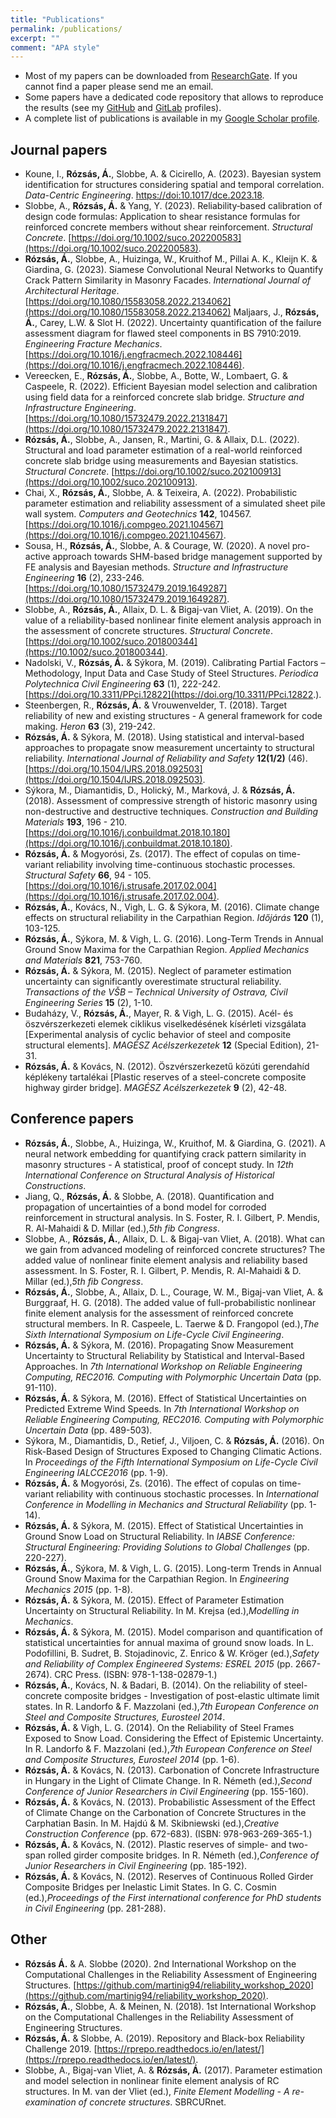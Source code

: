 ```yaml
---
title: "Publications"
permalink: /publications/
excerpt: ""
comment: "APA style"
---
```


* Most of my papers can be downloaded from [ResearchGate](https://www.researchgate.net/profile/Arpad-Rozsas). If you cannot find a paper please send me an email.
* Some papers have a dedicated code repository that allows to reproduce the results (see my [GitHub](https://github.com/rozsasarpi) and [GitLab](https://gitlab.com/rozsasarpi) profiles).
* A complete list of publications is available in my [Google Scholar profile](https://scholar.google.com/citations?user=C_OtZaUAAAAJ&hl=en).

## Journal papers


* Koune, I., **Rózsás, Á.**, Slobbe, A. & Cicirello, A. (2023). Bayesian system identification for structures considering spatial and temporal correlation. *Data-Centric Engineering*. [https://doi:10.1017/dce.2023.18](https://doi:10.1017/dce.2023.18).
* Slobbe, A., **Rózsás, Á.** & Yang, Y. (2023). Reliability‐based calibration of design code formulas: Application to shear resistance formulas for reinforced concrete members without shear reinforcement. *Structural Concrete*. [https://doi.org/10.1002/suco.202200583](https://doi.org/10.1002/suco.202200583).
* **Rózsás, Á.**, Slobbe, A., Huizinga, W., Kruithof M., Pillai A. K., Kleijn K. & Giardina, G. (2023). Siamese Convolutional Neural Networks to Quantify Crack Pattern Similarity in Masonry Facades. *International Journal of Architectural Heritage*. [https://doi.org/10.1080/15583058.2022.2134062](https://doi.org/10.1080/15583058.2022.2134062)
Maljaars, J., **Rózsás, Á.**, Carey, L.W. & Slot H. (2022). Uncertainty quantification of the failure assessment diagram for flawed steel components in BS 7910:2019. *Engineering Fracture Mechanics*.  [https://doi.org/10.1016/j.engfracmech.2022.108446](https://doi.org/10.1016/j.engfracmech.2022.108446).
* Vereecken, E., **Rózsás, Á.**, Slobbe, A., Botte, W., Lombaert, G. & Caspeele, R. (2022). Efficient Bayesian model selection and calibration using field data for a reinforced concrete slab bridge. *Structure and Infrastructure Engineering*. [https://doi.org/10.1080/15732479.2022.2131847](https://doi.org/10.1080/15732479.2022.2131847). 
* **Rózsás, Á.**, Slobbe, A., Jansen, R., Martini, G. & Allaix, D.L. (2022). Structural and load parameter estimation of a real-world reinforced concrete slab bridge using measurements and Bayesian statistics. *Structural Concrete*. [https://doi.org/10.1002/suco.202100913](https://doi.org/10.1002/suco.202100913).
* Chai, X., **Rózsás, Á.**, Slobbe, A. & Teixeira, A. (2022). Probabilistic parameter estimation and reliability assessment of a simulated sheet pile wall system. *Computers and Geotechnics* **142**, 104567. [https://doi.org/10.1016/j.compgeo.2021.104567](https://doi.org/10.1016/j.compgeo.2021.104567).
* Sousa, H., **Rózsás, Á.**, Slobbe, A. & Courage, W. (2020). A novel pro-active approach towards SHM-based bridge management supported by FE analysis and Bayesian methods. *Structure and Infrastructure Engineering* **16** (2), 233-246. [https://doi.org/10.1080/15732479.2019.1649287](https://doi.org/10.1080/15732479.2019.1649287). 
* Slobbe, A., **Rózsás, Á.**, Allaix, D. L. & Bigaj-van Vliet, A. (2019). On the value of a reliability-based nonlinear finite element analysis approach in the assessment of concrete structures. *Structural Concrete*. [https://doi.org/10.1002/suco.201800344](https://10.1002/suco.201800344).
* Nadolski, V., **Rózsás, Á.** & Sýkora, M. (2019). Calibrating Partial Factors – Methodology, Input Data and Case Study of Steel Structures. *Periodica Polytechnica Civil Engineering* **63** (1), 222-242. [https://doi.org/10.3311/PPci.12822](https://doi.org/10.3311/PPci.12822.). 
* Steenbergen, R., **Rózsás, Á.** & Vrouwenvelder, T. (2018). Target reliability of new and existing structures - A general framework for code making. *Heron* **63** (3), 219-242. 
* **Rózsás, Á.** & Sýkora, M. (2018). Using statistical and interval-based approaches to propagate snow measurement uncertainty to structural reliability. *International Journal of Reliability and Safety* **12(1/2)** (46). [https://doi.org/10.1504/IJRS.2018.092503](https://doi.org/10.1504/IJRS.2018.092503). 
* Sýkora, M., Diamantidis, D., Holický, M., Marková, J. & **Rózsás, Á.** (2018). Assessment of compressive strength of historic masonry using non-destructive and destructive techniques. *Construction and Building Materials* **193**, 196 - 210. [https://doi.org/10.1016/j.conbuildmat.2018.10.180](https://doi.org/10.1016/j.conbuildmat.2018.10.180).
* **Rózsás, Á.** & Mogyorósi, Zs. (2017). The effect of copulas on time-variant reliability involving time-continuous stochastic processes. *Structural Safety* **66**, 94 - 105. [https://doi.org/10.1016/j.strusafe.2017.02.004](https://doi.org/10.1016/j.strusafe.2017.02.004). 
* **Rózsás, Á.**, Kovács, N., Vigh, L. G. & Sýkora, M. (2016). Climate change effects on structural reliability in the Carpathian Region. *Időjárás* **120** (1), 103-125. 
* **Rózsás, Á.**, Sýkora, M. & Vigh, L. G. (2016). Long-Term Trends in Annual Ground Snow Maxima for the Carpathian Region. *Applied Mechanics and Materials* **821**, 753-760. 
* **Rózsás, Á.** & Sýkora, M. (2015). Neglect of parameter estimation uncertainty can significantly overestimate structural reliability. *Transactions of the VŠB – Technical University of Ostrava, Civil Engineering Series* **15** (2), 1-10. 
* Budaházy, V., **Rózsás, Á.**, Mayer, R. & Vigh, L. G. (2015). Acél- és öszvérszerkezeti elemek ciklikus viselkedésének kísérleti vizsgálata [Experimental analysis of cyclic behavior of steel and composite structural elements]. *MAGÉSZ Acélszerkezetek* **12** (Special Edition), 21-31. 
* **Rózsás, Á.** & Kovács, N. (2012). Öszvérszerkezetű közúti gerendahíd képlékeny tartalékai [Plastic reserves of a steel-concrete composite highway girder bridge]. *MAGÉSZ Acélszerkezetek* **9** (2), 42-48. 
 

## Conference papers


* **Rózsás, Á.**, Slobbe, A., Huizinga, W., Kruithof, M. & Giardina, G.  (2021). A neural network embedding for quantifying crack pattern similarity in masonry structures - A statistical, proof of concept study. In *12th International Conference on Structural Analysis of Historical Constructions*.
* Jiang, Q., **Rózsás, Á.** & Slobbe, A.  (2018). Quantification and propagation of uncertainties of a bond model for corroded reinforcement in structural analysis. In S. Foster, R. I. Gilbert, P. Mendis, R. Al-Mahaidi & D. Millar (ed.),*5th fib Congress*.
* Slobbe, A., **Rózsás, Á.**, Allaix, D. L. & Bigaj-van Vliet, A.  (2018). What can we gain from advanced modeling of reinforced concrete structures? The added value of nonlinear finite element analysis and reliability based assessment. In S. Foster, R. I. Gilbert, P. Mendis, R. Al-Mahaidi & D. Millar (ed.),*5th fib Congress*.
* **Rózsás, Á.**, Slobbe, A., Allaix, D. L., Courage, W. M., Bigaj-van Vliet, A. & Burggraaf, H. G.  (2018). The added value of full-probabilistic nonlinear finite element analysis for the assessment of reinforced concrete structural members. In R. Caspeele, L. Taerwe & D. Frangopol (ed.),*The Sixth International Symposium on Life-Cycle Civil Engineering*.
* **Rózsás, Á.** & Sýkora, M.  (2016). Propagating Snow Measurement Uncertainty to Structural Reliability by Statistical and Interval-Based Approaches. In *7th International Workshop on Reliable Engineering Computing, REC2016. Computing with Polymorphic Uncertain Data* (pp. 91-110). 
* **Rózsás, Á.** & Sýkora, M.  (2016). Effect of Statistical Uncertainties on Predicted Extreme Wind Speeds. In *7th International Workshop on Reliable Engineering Computing, REC2016. Computing with Polymorphic Uncertain Data* (pp. 489-503).
* Sýkora, M., Diamantidis, D., Retief, J., Viljoen, C. & **Rózsás, Á.**  (2016). On Risk-Based Design of Structures Exposed to Changing Climatic Actions. In *Proceedings of the Fifth International Symposium on Life-Cycle Civil Engineering IALCCE2016* (pp. 1-9).
* **Rózsás, Á.** & Mogyorósi, Zs.  (2016). The effect of copulas on time-variant reliability with continuous stochastic processes. In *International Conference in Modelling in Mechanics and Structural Reliability* (pp. 1-14).
* **Rózsás, Á.** & Sýkora, M.  (2015). Effect of Statistical Uncertainties in Ground Snow Load on Structural Reliability. In *IABSE Conference: Structural Engineering: Providing Solutions to Global Challenges* (pp. 220-227).
* **Rózsás, Á.**, Sýkora, M. & Vigh, L. G.  (2015). Long-term Trends in Annual Ground Snow Maxima for the Carpathian Region. In *Engineering Mechanics 2015* (pp. 1-8).
* **Rózsás, Á.** & Sýkora, M.  (2015). Effect of Parameter Estimation Uncertainty on Structural Reliability. In M. Krejsa (ed.),*Modelling in Mechanics*. 
* **Rózsás, Á.** & Sýkora, M.  (2015). Model comparison and quantification of statistical uncertainties for annual maxima of ground snow loads. In L. Podofillini, B. Sudret, B. Stojadinovic, Z. Enrico & W. Kröger (ed.),*Safety and Reliability of Complex Engineered Systems: ESREL 2015* (pp. 2667-2674). CRC Press.  (ISBN: 978-1-138-02879-1.) 
* **Rózsás, Á.**, Kovács, N. & Badari, B.  (2014). On the reliability of steel-concrete composite bridges - Investigation of post-elastic ultimate limit states. In R. Landorfo & F. Mazzolani (ed.),*7th European Conference on Steel and Composite Structures, Eurosteel 2014*. 
* **Rózsás, Á.** & Vigh, L. G.  (2014). On the Reliability of Steel Frames Exposed to Snow Load. Considering the Effect of Epistemic Uncertainty. In R. Landorfo & F. Mazzolani (ed.),*7th European Conference on Steel and Composite Structures, Eurosteel 2014* (pp. 1-6).
* **Rózsás, Á.** & Kovács, N.  (2013). Carbonation of Concrete Infrastructure in Hungary in the Light of Climate Change. In R. Németh (ed.),*Second Conference of Junior Researchers in Civil Engineering* (pp. 155-160).
* **Rózsás, Á.** & Kovács, N.  (2013). Probabilistic Assessment of the Effect of Climate Change on the Carbonation of Concrete Structures in the Carphatian Basin. In M. Hajdú & M. Skibniewski (ed.),*Creative Construction Conference* (pp. 672-683).  (ISBN: 978-963-269-365-1.) 
* **Rózsás, Á.** & Kovács, N.  (2012). Plastic reserves of simple- and two-span rolled girder composite bridges. In R. Németh (ed.),*Conference of Junior Researchers in Civil Engineering* (pp. 185-192).
* **Rózsás, Á.** & Kovács, N.  (2012). Reserves of Continuous Rolled Girder Composite Bridges per Inelastic Limit States. In G. C. Cosmin (ed.),*Proceedings of the First international conference for PhD students in Civil Engineering* (pp. 281-288). 
 

## Other

* **Rózsás Á.** & A. Slobbe (2020). 2nd International Workshop on the Computational Challenges in the Reliability Assessment of Engineering Structures. [https://github.com/martinig94/reliability_workshop_2020](https://github.com/martinig94/reliability_workshop_2020). 
* **Rózsás, Á.**, Slobbe, A. & Meinen, N. (2018). 1st International Workshop on the Computational Challenges in the Reliability Assessment of Engineering Structures. 
* **Rózsás, Á.** & Slobbe, A. (2019). Repository and Black-box Reliability Challenge 2019. [https://rprepo.readthedocs.io/en/latest/](https://rprepo.readthedocs.io/en/latest/).
* Slobbe, A., Bigaj-van Vliet, A. & **Rózsás, Á.** (2017). Parameter estimation and model selection in nonlinear finite element analysis of RC structures. In M. van der Vliet (ed.), *Finite Element Modelling - A re-examination of concrete structures*. SBRCURnet. 